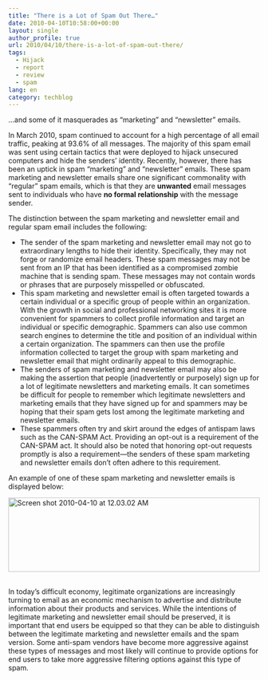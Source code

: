```yaml
---
title: "There is a Lot of Spam Out There…"
date: 2010-04-10T10:58:00+00:00
layout: single
author_profile: true
url: 2010/04/10/there-is-a-lot-of-spam-out-there/
tags:
  - Hijack
  - report
  - review
  - spam
lang: en
category: techblog
---
```

…and some of it masquerades as “marketing” and “newsletter” emails. 

In March 2010, spam continued to account for a high percentage of all email traffic, peaking at 93.6% of all messages. The majority of this spam email was sent using certain tactics that were deployed to hijack unsecured computers and hide the senders’ identity. Recently, however, there has been an uptick in spam “marketing” and “newsletter” emails. These spam marketing and newsletter emails share one significant commonality with “regular” spam emails, which is that they are **unwanted** email messages sent to individuals who have **no formal relationship** with the message sender. 

The distinction between the spam marketing and newsletter email and regular spam email includes the following: 

  * The sender of the spam marketing and newsletter email may not go to extraordinary lengths to hide their identity. Specifically, they may not forge or randomize email headers. These spam messages may not be sent from an IP that has been identified as a compromised zombie machine that is sending spam. These messages may not contain words or phrases that are purposely misspelled or obfuscated.
  * This spam marketing and newsletter email is often targeted towards a certain individual or a specific group of people within an organization. With the growth in social and professional networking sites it is more convenient for spammers to collect profile information and target an individual or specific demographic. Spammers can also use common search engines to determine the title and position of an individual within a certain organization. The spammers can then use the profile information collected to target the group with spam marketing and newsletter email that might ordinarily appeal to this demographic.
  * The senders of spam marketing and newsletter email may also be making the assertion that people (inadvertently or purposely) sign up for a lot of legitimate newsletters and marketing emails. It can sometimes be difficult for people to remember which legitimate newsletters and marketing emails that they have signed up for and spammers may be hoping that their spam gets lost among the legitimate marketing and newsletter emails.
  * These spammers often try and skirt around the edges of antispam laws such as the CAN-SPAM Act. Providing an opt-out is a requirement of the CAN-SPAM act. It should also be noted that honoring opt-out requests promptly is also a requirement—the senders of these spam marketing and newsletter emails don’t often adhere to this requirement.

An example of one of these spam marketing and newsletter emails is displayed below: 

[<img title="Screen shot 2010-04-10 at 12.03.02 AM" border="0" alt="Screen shot 2010-04-10 at 12.03.02 AM" src="http://lh3.ggpht.com/_vaUVXcmC3OI/S8BSr7VjXlI/AAAAAAAAB5g/Rdk_UWtZaB8/Screen%20shot%202010-04-10%20at%2012.03.02%20AM_thumb%5B2%5D.png?imgmax=800" width="504" height="149" />](http://lh6.ggpht.com/_vaUVXcmC3OI/S8BSpNI1upI/AAAAAAAAB5c/LKBWWQPCvl0/s1600-h/Screen%20shot%202010-04-10%20at%2012.03.02%20AM%5B4%5D.png)  

In today’s difficult economy, legitimate organizations are increasingly turning to email as an economic mechanism to advertise and distribute information about their products and services. While the intentions of legitimate marketing and newsletter email should be preserved, it is important that end users be equipped so that they can be able to distinguish between the legitimate marketing and newsletter emails and the spam version. Some anti-spam vendors have become more aggressive against these types of messages and most likely will continue to provide options for end users to take more aggressive filtering options against this type of spam.